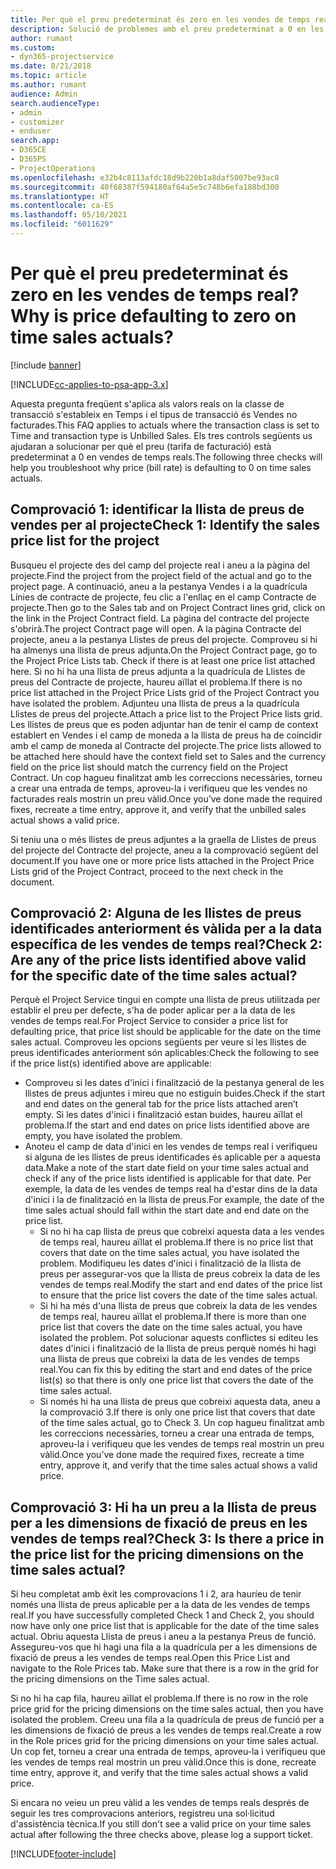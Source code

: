 ```yaml
---
title: Per què el preu predeterminat és zero en les vendes de temps real?
description: Solució de problemes amb el preu predeterminat a 0 en les vendes de temps real.
author: rumant
ms.custom:
- dyn365-projectservice
ms.date: 8/21/2018
ms.topic: article
ms.author: rumant
audience: Admin
search.audienceType:
- admin
- customizer
- enduser
search.app:
- D365CE
- D365PS
- ProjectOperations
ms.openlocfilehash: e32b4c8113afdc18d9b220b1a8daf5007be93ac8
ms.sourcegitcommit: 40f68387f594180af64a5e5c748b6efa188bd300
ms.translationtype: HT
ms.contentlocale: ca-ES
ms.lasthandoff: 05/10/2021
ms.locfileid: "6011629"
---
```

# <a name="why-is-price-defaulting-to-zero-on-time-sales-actuals"></a><span data-ttu-id="771a0-103">Per què el preu predeterminat és zero en les vendes de temps real?</span><span class="sxs-lookup"><span data-stu-id="771a0-103">Why is price defaulting to zero on time sales actuals?</span></span>

[!include [banner](../includes/psa-now-project-operations.md)]

[!INCLUDE[cc-applies-to-psa-app-3.x](../includes/cc-applies-to-psa-app-3x.md)]

<span data-ttu-id="771a0-104">Aquesta pregunta freqüent s'aplica als valors reals on la classe de transacció s'estableix en Temps i el tipus de transacció és Vendes no facturades.</span><span class="sxs-lookup"><span data-stu-id="771a0-104">This FAQ applies to actuals where the transaction class is set to Time and transaction type is Unbilled Sales.</span></span> <span data-ttu-id="771a0-105">Els tres controls següents us ajudaran a solucionar per què el preu (tarifa de facturació) està predeterminat a 0 en vendes de temps reals.</span><span class="sxs-lookup"><span data-stu-id="771a0-105">The following three checks will help you troubleshoot why price (bill rate) is defaulting to 0 on time sales actuals.</span></span>

## <a name="check-1-identify-the-sales-price-list-for-the-project"></a><span data-ttu-id="771a0-106">Comprovació 1: identificar la llista de preus de vendes per al projecte</span><span class="sxs-lookup"><span data-stu-id="771a0-106">Check 1: Identify the sales price list for the project</span></span>

<span data-ttu-id="771a0-107">Busqueu el projecte des del camp del projecte real i aneu a la pàgina del projecte.</span><span class="sxs-lookup"><span data-stu-id="771a0-107">Find the project from the project field of the actual and go to the project page.</span></span> <span data-ttu-id="771a0-108">A continuació, aneu a la pestanya Vendes i a la quadrícula Línies de contracte de projecte, feu clic a l'enllaç en el camp Contracte de projecte.</span><span class="sxs-lookup"><span data-stu-id="771a0-108">Then go to the Sales tab and on Project Contract lines grid, click on the link in the Project Contract field.</span></span> <span data-ttu-id="771a0-109">La pàgina del contracte del projecte s'obrirà.</span><span class="sxs-lookup"><span data-stu-id="771a0-109">The project Contract page will open.</span></span> <span data-ttu-id="771a0-110">A la pàgina Contracte del projecte, aneu a la pestanya Llistes de preus del projecte. Comproveu si hi ha almenys una llista de preus adjunta.</span><span class="sxs-lookup"><span data-stu-id="771a0-110">On the Project Contract page, go to the Project Price Lists tab. Check if there is at least one price list attached here.</span></span> <span data-ttu-id="771a0-111">Si no hi ha una llista de preus adjunta a la quadrícula de Llistes de preus del Contracte de projecte, haureu aïllat el problema.</span><span class="sxs-lookup"><span data-stu-id="771a0-111">If there is no price list attached in the Project Price Lists grid of the Project Contract you have isolated the problem.</span></span> <span data-ttu-id="771a0-112">Adjunteu una llista de preus a la quadrícula Llistes de preus del projecte.</span><span class="sxs-lookup"><span data-stu-id="771a0-112">Attach a price list to the Project Price lists grid.</span></span> <span data-ttu-id="771a0-113">Les llistes de preus que es poden adjuntar han de tenir el camp de context establert en Vendes i el camp de moneda a la llista de preus ha de coincidir amb el camp de moneda al Contracte del projecte.</span><span class="sxs-lookup"><span data-stu-id="771a0-113">The price lists allowed to be attached here should have the context field set to Sales and the currency field on the price list should match the currency field on the Project Contract.</span></span> <span data-ttu-id="771a0-114">Un cop hagueu finalitzat amb les correccions necessàries, torneu a crear una entrada de temps, aproveu-la i verifiqueu que les vendes no facturades reals mostrin un preu vàlid.</span><span class="sxs-lookup"><span data-stu-id="771a0-114">Once you’ve done made the required fixes, recreate a time entry, approve it, and verify that the unbilled sales actual shows a valid price.</span></span> 

<span data-ttu-id="771a0-115">Si teniu una o més llistes de preus adjuntes a la graella de Llistes de preus del projecte del Contracte del projecte, aneu a la comprovació següent del document.</span><span class="sxs-lookup"><span data-stu-id="771a0-115">If you have one or more price lists attached in the Project Price Lists grid of the Project Contract, proceed to the next check in the document.</span></span>

## <a name="check-2-are-any-of-the-price-lists-identified-above-valid-for-the-specific-date-of-the-time-sales-actual"></a><span data-ttu-id="771a0-116">Comprovació 2: Alguna de les llistes de preus identificades anteriorment és vàlida per a la data específica de les vendes de temps real?</span><span class="sxs-lookup"><span data-stu-id="771a0-116">Check 2: Are any of the price lists identified above valid for the specific date of the time sales actual?</span></span>

<span data-ttu-id="771a0-117">Perquè el Project Service tingui en compte una llista de preus utilitzada per establir el preu per defecte, s'ha de poder aplicar per a la data de les vendes de temps real.</span><span class="sxs-lookup"><span data-stu-id="771a0-117">For Project Service to consider a price list for defaulting price, that price list should be applicable for the date on the time sales actual.</span></span> <span data-ttu-id="771a0-118">Comproveu les opcions següents per veure si les llistes de preus identificades anteriorment són aplicables:</span><span class="sxs-lookup"><span data-stu-id="771a0-118">Check the following to see if the price list(s) identified above are applicable:</span></span>
- <span data-ttu-id="771a0-119">Comproveu si les dates d'inici i finalització de la pestanya general de les llistes de preus adjuntes i mireu que no estiguin buides.</span><span class="sxs-lookup"><span data-stu-id="771a0-119">Check if the start and end dates on the general tab for the price lists attached aren’t empty.</span></span> <span data-ttu-id="771a0-120">Si les dates d'inici i finalització estan buides, haureu aïllat el problema.</span><span class="sxs-lookup"><span data-stu-id="771a0-120">If the start and end dates on price lists identified above are empty, you have isolated the problem.</span></span> 
- <span data-ttu-id="771a0-121">Anoteu el camp de data d'inici en les vendes de temps real i verifiqueu si alguna de les llistes de preus identificades és aplicable per a aquesta data.</span><span class="sxs-lookup"><span data-stu-id="771a0-121">Make a note of the start date field on your time sales actual and check if any of the price lists identified is applicable for that date.</span></span> <span data-ttu-id="771a0-122">Per exemple, la data de les vendes de temps real ha d'estar dins de la data d'inici i la de finalització en la llista de preus.</span><span class="sxs-lookup"><span data-stu-id="771a0-122">For example, the date of the time sales actual should fall within the start date and end date on the price list.</span></span> 
    - <span data-ttu-id="771a0-123">Si no hi ha cap llista de preus que cobreixi aquesta data a les vendes de temps real, haureu aïllat el problema.</span><span class="sxs-lookup"><span data-stu-id="771a0-123">If there is no price list that covers that date on the time sales actual, you have isolated the problem.</span></span> <span data-ttu-id="771a0-124">Modifiqueu les dates d'inici i finalització de la llista de preus per assegurar-vos que la llista de preus cobreix la data de les vendes de temps real.</span><span class="sxs-lookup"><span data-stu-id="771a0-124">Modify the start and end dates of the price list to ensure that the price list covers the date of the time sales actual.</span></span> 
    - <span data-ttu-id="771a0-125">Si hi ha més d'una llista de preus que cobreix la data de les vendes de temps real, haureu aïllat el problema.</span><span class="sxs-lookup"><span data-stu-id="771a0-125">If there is more than one price list that covers the date on the time sales actual, you have isolated the problem.</span></span> <span data-ttu-id="771a0-126">Pot solucionar aquests conflictes si editeu les dates d'inici i finalització de la llista de preus perquè només hi hagi una llista de preus que cobreixi la data de les vendes de temps real.</span><span class="sxs-lookup"><span data-stu-id="771a0-126">You can fix this by editing the start and end dates of the price list(s) so that there is only one price list that covers the date of the time sales actual.</span></span> 
    - <span data-ttu-id="771a0-127">Si només hi ha una llista de preus que cobreixi aquesta data, aneu a la comprovació 3.</span><span class="sxs-lookup"><span data-stu-id="771a0-127">If there is only one price list that covers that date of the time sales actual, go to Check 3.</span></span>
<span data-ttu-id="771a0-128">Un cop hagueu finalitzat amb les correccions necessàries, torneu a crear una entrada de temps, aproveu-la i verifiqueu que les vendes de temps real mostrin un preu vàlid.</span><span class="sxs-lookup"><span data-stu-id="771a0-128">Once you’ve done made the required fixes, recreate a time entry, approve it, and verify that the time sales actual shows a valid price.</span></span>

## <a name="check-3-is-there-a-price-in-the-price-list-for-the-pricing-dimensions-on-the-time-sales-actual"></a><span data-ttu-id="771a0-129">Comprovació 3: Hi ha un preu a la llista de preus per a les dimensions de fixació de preus en les vendes de temps real?</span><span class="sxs-lookup"><span data-stu-id="771a0-129">Check 3: Is there a price in the price list for the pricing dimensions on the time sales actual?</span></span>

<span data-ttu-id="771a0-130">Si heu completat amb èxit les comprovacions 1 i 2, ara hauríeu de tenir només una llista de preus aplicable per a la data de les vendes de temps real.</span><span class="sxs-lookup"><span data-stu-id="771a0-130">If you have successfully completed Check 1 and Check 2, you should now have only one price list that is applicable for the date of the time sales actual.</span></span> <span data-ttu-id="771a0-131">Obriu aquesta Llista de preus i aneu a la pestanya Preus de funció. Assegureu-vos que hi hagi una fila a la quadrícula per a les dimensions de fixació de preus a les vendes de temps real.</span><span class="sxs-lookup"><span data-stu-id="771a0-131">Open this Price List and navigate to the Role Prices tab. Make sure that there is a row in the grid for the pricing dimensions on the Time sales actual.</span></span>

<span data-ttu-id="771a0-132">Si no hi ha cap fila, haureu aïllat el problema.</span><span class="sxs-lookup"><span data-stu-id="771a0-132">If there is no row in the role price grid for the pricing dimensions on the time sales actual, then you have isolated the problem.</span></span> <span data-ttu-id="771a0-133">Creeu una fila a la quadrícula de preus de funció per a les dimensions de fixació de preus a les vendes de temps real.</span><span class="sxs-lookup"><span data-stu-id="771a0-133">Create a row in the Role prices grid for the pricing dimensions on your time sales actual.</span></span> <span data-ttu-id="771a0-134">Un cop fet, torneu a crear una entrada de temps, aproveu-la i verifiqueu que les vendes de temps real mostrin un preu vàlid.</span><span class="sxs-lookup"><span data-stu-id="771a0-134">Once this is done, recreate time entry, approve it, and verify that the time sales actual shows a valid price.</span></span>

<span data-ttu-id="771a0-135">Si encara no veieu un preu vàlid a les vendes de temps reals després de seguir les tres comprovacions anteriors, registreu una sol·licitud d'assistència tècnica.</span><span class="sxs-lookup"><span data-stu-id="771a0-135">If you still don't see a valid price on your time sales actual after following the three checks above, please log a support ticket.</span></span> 



[!INCLUDE[footer-include](../includes/footer-banner.md)]
